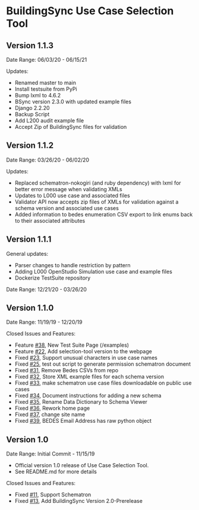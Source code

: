 # BuildingSync Use Case Selection Tool

## Version 1.1.3

Date Range: 06/03/20 - 06/15/21

Updates:

- Renamed master to main
- Install testsuite from PyPi
- Bump lxml to 4.6.2
- BSync version 2.3.0 with updated example files
- Django 2.2.20
- Backup Script
- Add L200 audit example file
- Accept Zip of BuildingSync files for validation

## Version 1.1.2

Date Range: 03/26/20 - 06/02/20

Updates:

- Replaced schematron-nokogiri (and ruby dependency) with lxml for better error message when validating XMLs
- Updates to L000 use case and associated files
- Validator API now accepts zip files of XMLs for validation against a schema version and associated use cases
- Added information to bedes enumeration CSV export to link enums back to their associated attributes

## Version 1.1.1

General updates:

* Parser changes to handle restriction by pattern
* Adding L000 OpenStudio Simulation use case and example files
* Dockerize TestSuite repository

Date Range: 12/21/20 - 03/26/20


## Version 1.1.0

Date Range: 11/19/19 - 12/20/19

Closed Issues and Features:
- Feature [#38]( https://github.com/BuildingSync/selection-tool/issues/38 ), New Test Suite Page (<url>/examples)
- Feature [#22]( https://github.com/BuildingSync/selection-tool/issues/22 ), Add selection-tool version to the webpage
- Fixed [#23]( https://github.com/BuildingSync/selection-tool/issues/23 ), Support unusual characters in use case names
- Fixed [#25]( https://github.com/BuildingSync/selection-tool/issues/25 ), test out script to generate permission schematron document
- Fixed [#31]( https://github.com/BuildingSync/selection-tool/issues/31 ), Remove Bedes CSVs from repo
- Fixed [#32]( https://github.com/BuildingSync/selection-tool/issues/32 ), Store XML example files for each schema version
- Fixed [#33]( https://github.com/BuildingSync/selection-tool/issues/33 ), make schematron use case files downloadable on public use cases
- Fixed [#34]( https://github.com/BuildingSync/selection-tool/issues/34 ), Document instructions for adding a new schema
- Fixed [#35]( https://github.com/BuildingSync/selection-tool/issues/35 ), Rename Data Dictionary to Schema Viewer
- Fixed [#36]( https://github.com/BuildingSync/selection-tool/issues/36 ), Rework home page
- Fixed [#37]( https://github.com/BuildingSync/selection-tool/issues/37 ), change site name
- Fixed [#39]( https://github.com/BuildingSync/selection-tool/issues/39 ), BEDES Email Address has raw python object

## Version 1.0

Date Range: Initial Commit - 11/15/19

- Official version 1.0 release of Use Case Selection Tool.
- See README.md for more details

Closed Issues and Features:
- Fixed [#11]( https://github.com/BuildingSync/selection-tool/issues/11 ), Support Schematron
- Fixed [#13]( https://github.com/BuildingSync/selection-tool/issues/13 ), Add BuildingSync Version 2.0-Prerelease
